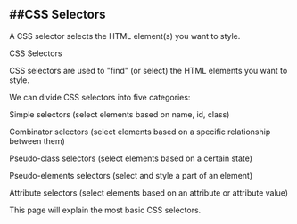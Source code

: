 <!-- 
    . : class selector
    # : id selectors
    * : universal selector     
    h1 : tagname selector
    CSS Grouping Selector   
-->

##CSS Selectors
--
A CSS selector selects the HTML element(s) you want to style.

CSS Selectors

CSS selectors are used to "find" (or select) the HTML elements you want to style.

We can divide CSS selectors into five categories:

Simple selectors (select elements based on name, id, class)

Combinator selectors (select elements based on a specific relationship between them)

Pseudo-class selectors (select elements based on a certain state)

Pseudo-elements selectors (select and style a part of an element)

Attribute selectors (select elements based on an attribute or attribute value)

This page will explain the most basic CSS selectors.